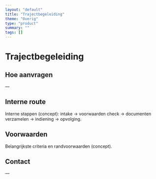 ```yaml
---
layout: "default"
title: "Trajectbegeleiding"
theme: "Overig"
type: "product"
summary: ""
tags: []
---
```

# Trajectbegeleiding



## Hoe aanvragen
—

## Interne route
Interne stappen (concept): intake → voorwaarden check → documenten verzamelen → indiening → opvolging.

## Voorwaarden
Belangrijkste criteria en randvoorwaarden (concept).

## Contact
—
